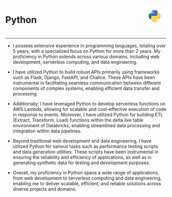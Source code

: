 <div style="display: flex; justify-content: space-between; align-items: center; align-content: flex-end">
<h1 style="text-align:left">
Python
</h1>
<div style=" display: flex; flex-direction: column; justify-content: center; align-items: flex-end; align-content: center;">
    <p><img src="images/python.svg" width="75" alt="The Rust Logo" /></p>
</div>
</div>

---

- I possess extensive experience in programming languages, totaling over 5 years, with a specialized focus on Python for
  more than 2 years. My proficiency in Python extends across various domains, including web development, serverless
  computing, and data engineering.

- I have utilized Python to build robust APIs primarily using frameworks such as Flask, Django, FastAPI, and Chalice.
  These APIs have been instrumental in facilitating seamless communication between different components of complex
  systems, enabling efficient data transfer and processing.

- Additionally, I have leveraged Python to develop serverless functions on AWS Lambda, allowing for scalable and
  cost-effective execution of code in response to events. Moreover, I have utilized Python for building ETL (Extract,
  Transform, Load) functions within the delta live table environment of Databricks, enabling streamlined data processing
  and integration within data pipelines.

- Beyond traditional web development and data engineering, I have utilized Python for various tasks such as performance
  testing scripts and data generation utilities. These scripts have been instrumental in ensuring the reliability and
  efficiency of applications, as well as in generating synthetic data for testing and development purposes.

- Overall, my proficiency in Python spans a wide range of applications, from web development to serverless computing and
  data engineering, enabling me to deliver scalable, efficient, and reliable solutions across diverse projects and
  domains.
  
